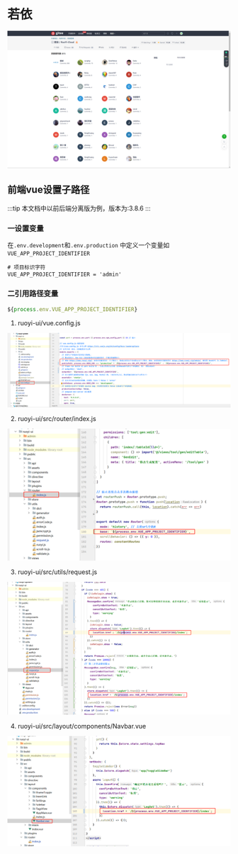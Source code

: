 # 若依
![](./imgs/img_4.png)
## 前端vue设置子路径

:::tip 本文档中以前后端分离版为例，版本为:3.8.6
:::

### 一设置变量
在`.env.development`和`.env.production` 中定义一个变量如`VUE_APP_PROJECT_IDENTIFIER`
```env
# 项目标识字符
VUE_APP_PROJECT_IDENTIFIER = 'admin'
```

### 二引用路径变量
```js
${process.env.VUE_APP_PROJECT_IDENTIFIER}
```

1. ruoyi-ui/vue.config.js

![](./imgs/img.png)

2. ruoyi-ui/src/router/index.js

![](./imgs/img_1.png)

3. ruoyi-ui/src/utils/request.js

![](./imgs/img_2.png)

4. ruoyi-ui/src/layout/components/Navbar.vue

![](./imgs/img_3.png)
